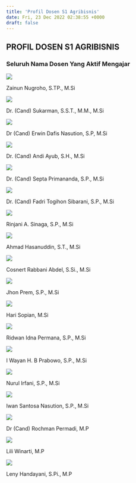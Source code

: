 ```yaml
---
title: 'Profil Dosen S1 Agribisnis'
date: Fri, 23 Dec 2022 02:38:55 +0000
draft: false
---
```


PROFIL DOSEN S1 AGRIBISNIS
--------------------------

### **Seluruh Nama Dosen Yang Aktif Mengajar**

![](https://cloud.unda.ac.id/www/wp-content/uploads/2023/01/icons8-user-100.png)

Zainun Nugroho, S.TP., M.Si

![](https://cloud.unda.ac.id/www/wp-content/uploads/2023/01/icons8-user-100.png)

Dr. (Cand) Sukarman, S.S.T., M.M., M.Si

![](https://cloud.unda.ac.id/www/wp-content/uploads/2023/01/icons8-user-100.png)

Dr (Cand) Erwin Dafis Nasution, S.P, M.Si

![](https://cloud.unda.ac.id/www/wp-content/uploads/2023/01/icons8-user-100.png)

Dr. (Cand) Andi Ayub, S.H., M.Si

![](https://cloud.unda.ac.id/www/wp-content/uploads/2023/01/icons8-user-100.png)

Dr. (Cand) Septa Primananda, S.P., M.Si

![](https://cloud.unda.ac.id/www/wp-content/uploads/2023/01/icons8-user-100.png)

Dr. (Cand) Fadri Togihon Sibarani, S.P., M.Si

![](https://cloud.unda.ac.id/www/wp-content/uploads/2023/01/icons8-user-100.png)

Rinjani A. Sinaga, S.P., M.Si

![](https://cloud.unda.ac.id/www/wp-content/uploads/2023/01/icons8-user-100.png)

Ahmad Hasanuddin, S.T., M.Si

![](https://cloud.unda.ac.id/www/wp-content/uploads/2023/01/icons8-user-100.png)

Cosnert Rabbani Abdel, S.Si., M.Si

![](https://cloud.unda.ac.id/www/wp-content/uploads/2023/01/icons8-user-100.png)

Jhon Prem, S.P., M.Si

![](https://cloud.unda.ac.id/www/wp-content/uploads/2023/01/icons8-user-100.png)

Hari Sopian, M.Si

![](https://cloud.unda.ac.id/www/wp-content/uploads/2023/01/icons8-user-100.png)

Ridwan Idna Permana, S.P., M.Si

![](https://cloud.unda.ac.id/www/wp-content/uploads/2023/01/icons8-user-100.png)

I Wayan H. B Prabowo, S.P., M.Si

![](https://cloud.unda.ac.id/www/wp-content/uploads/2023/01/icons8-user-100.png)

Nurul Irfani, S.P., M.Si

![](https://cloud.unda.ac.id/www/wp-content/uploads/2023/01/icons8-user-100.png)

Iwan Santosa Nasution, S.P., M.Si

![](https://cloud.unda.ac.id/www/wp-content/uploads/2023/01/icons8-user-100.png)

Dr (Cand) Rochman Permadi, M.P

![](https://cloud.unda.ac.id/www/wp-content/uploads/2023/01/icons8-user-100.png)

Lili Winarti, M.P

![](https://cloud.unda.ac.id/www/wp-content/uploads/2023/01/icons8-user-100.png)

Leny Handayani, S.Pi., M.P